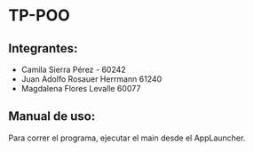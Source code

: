 # TP-POO

## Integrantes:
* Camila Sierra Pérez - 60242
* Juan Adolfo Rosauer Herrmann 61240
* Magdalena Flores Levalle 60077

## Manual de uso:
Para correr el programa, ejecutar el main desde el AppLauncher.
